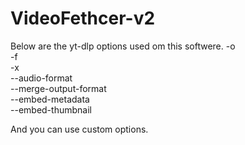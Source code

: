 # VideoFethcer-v2
Below are the yt-dlp options used om this softwere.
-o<br>
-f<br>
-x<br>
--audio-format<br>
--merge-output-format<br>
--embed-metadata<br>
--embed-thumbnail<br>




And you can use custom options.

